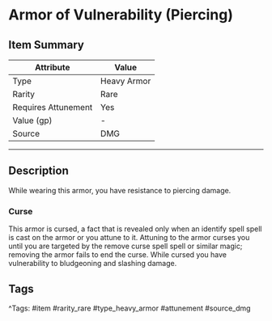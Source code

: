 # Armor of Vulnerability (Piercing)

## Item Summary

| Attribute            | Value                        |
|----------------------|------------------------------|
| Type                 | Heavy Armor |
| Rarity               | Rare             |
| Requires Attunement  | Yes                |
| Value (gp)           | -    |
| Source               | DMG |

---

## Description

While wearing this armor, you have resistance to piercing damage.

### Curse

This armor is cursed, a fact that is revealed only when an identify spell spell is cast on the armor or you attune to it. Attuning to the armor curses you until you are targeted by the remove curse spell spell or similar magic; removing the armor fails to end the curse. While cursed you have vulnerability to bludgeoning and slashing damage.

## Tags

^Tags: #item #rarity_rare #type_heavy_armor #attunement #source_dmg